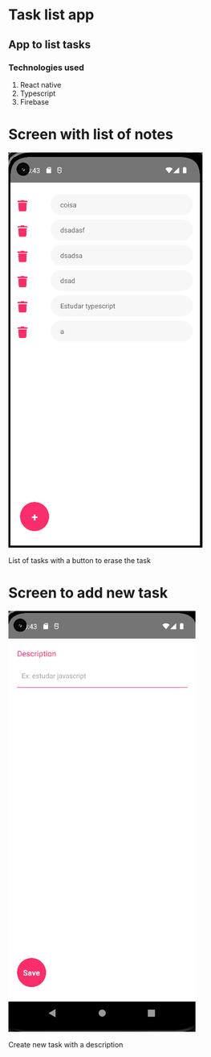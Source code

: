# Task list app

## App to list tasks

### Technologies used

1. React native
2. Typescript
3. Firebase



# Screen with list of notes

![List of notes](readmefiles/images/main.png)

List of tasks with a button to erase the task


# Screen to add new task

![Add new task](readmefiles/images/createTask.png)

Create new task with a description